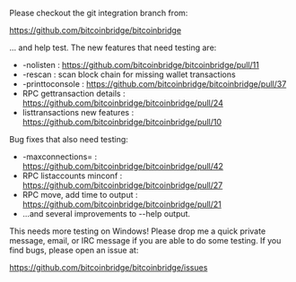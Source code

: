 Please checkout the git integration branch from:

https://github.com/bitcoinbridge/bitcoinbridge

... and help test.  The new features that need testing are:

* -nolisten : https://github.com/bitcoinbridge/bitcoinbridge/pull/11
* -rescan : scan block chain for missing wallet transactions
* -printtoconsole : https://github.com/bitcoinbridge/bitcoinbridge/pull/37
* RPC gettransaction details : https://github.com/bitcoinbridge/bitcoinbridge/pull/24
* listtransactions new features : https://github.com/bitcoinbridge/bitcoinbridge/pull/10

Bug fixes that also need testing:

* -maxconnections= : https://github.com/bitcoinbridge/bitcoinbridge/pull/42
* RPC listaccounts minconf : https://github.com/bitcoinbridge/bitcoinbridge/pull/27
* RPC move, add time to output : https://github.com/bitcoinbridge/bitcoinbridge/pull/21
* ...and several improvements to --help output.

This needs more testing on Windows!  Please drop me a quick private message, email, or IRC message if you are able to do some testing.  If you find bugs, please open an issue at:

https://github.com/bitcoinbridge/bitcoinbridge/issues
